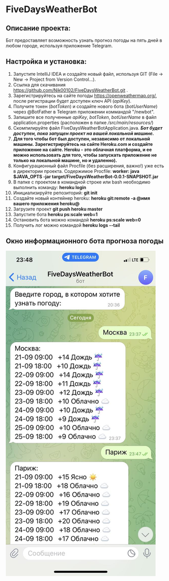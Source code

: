 # FiveDaysWeatherBot

## Описание проекта:
Бот предоставляет возможность узнать прогноз погоды на пять дней в любом городе, используя приложение Telegram.

## Настройка и установка:
1. Запустите IntelliJ IDEA и создайте новый файл, используя GIT (File -> New -> Project from Version Control...).
2. Ссылка для скачивания https://github.com/Nik00102/FiveDaysWeatherBot.git .
3. Зарегистрируйтесь на сайте погоды https://openweathermap.org/, после регистрации будет доступен ключ API (*apiKey*).
4. Получите токен (*botToken*) и создайте нового бота (*botUserName*) через @BotFather в Telegram приложении коммандой "/newbot".
5. Запишите все полученные *apiKey*, *botToken*, *botUserName* в файл application.properties (расположен в папке */src/main/resources/*)
6. Скомпилируйте файл FiveDaysWeatherBotApplication.java. ___Бот будет доступен, пока запущен проект на вашей локальной машине.___
7. **Для того чтобы бот был доступен, независимо от локальной машины.
Зарегистрируйтесь на сайте Heroku.com и создайте приложение на сайте.
Heroku - это облачная платформа, и ее можно использовать для того, чтобы запускать приложение не только на локальной машине, но и удаленно).**
8. Конфигурационный файл Procfile (без расширения, важно!) уже есть в директории проекта.
    Содержимое Procfile: **worker: java $JAVA_OPTS -jar target/FiveDaysWeatherBot-0.0.1-SNAPSHOT.jar**
 9. В папке с проектом в командной строке или bash необходимо выполнить команду: 
 **heroku login**
 10. Инициализируйте репозиторий:
**git init** 
11. Создайте новый контейнер heroku:
**heroku git:remote -a @имя вашего приложения heroku@**
12. Загрузите проект 
**git push heroku master**
13. Запустите бота 
**heroku ps:scale web=1**
14. Остановить бота можно командой
**heroku ps:scale web=0**
15. Получить лог можно командой
**heroku logs --tail**

## Окно информационного бота прогноза погоды
![Бот](pic/bot_image.jpg)

